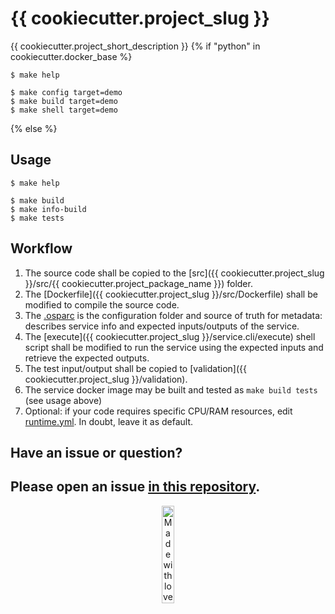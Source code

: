 # {{ cookiecutter.project_slug }}

{{ cookiecutter.project_short_description }}
{% if "python" in cookiecutter.docker_base %}

```console
$ make help

$ make config target=demo
$ make build target=demo
$ make shell target=demo
```
{% else %}
## Usage

```console
$ make help

$ make build
$ make info-build
$ make tests
```

## Workflow

1. The source code shall be copied to the [src]({{ cookiecutter.project_slug }}/src/{{ cookiecutter.project_package_name }}) folder.
2. The [Dockerfile]({{ cookiecutter.project_slug }}/src/Dockerfile) shall be modified to compile the source code.
3. The [.osparc](.osparc) is the configuration folder and source of truth for metadata: describes service info and expected inputs/outputs of the service.
4. The [execute]({{ cookiecutter.project_slug }}/service.cli/execute) shell script shall be modified to run the service using the expected inputs and retrieve the expected outputs.
5. The test input/output shall be copied to [validation]({{ cookiecutter.project_slug }}/validation).
6. The service docker image may be built and tested as ``make build tests`` (see usage above)
7. Optional: if your code requires specific CPU/RAM resources, edit [runtime.yml](.osparc/runtime.yml). In doubt, leave it as default.

## Have an issue or question?
Please open an issue [in this repository](https://github.com/ITISFoundation/cookiecutter-osparc-service/issues/).
---
<p align="center">
<image src="https://github.com/ITISFoundation/osparc-simcore-python-client/blob/4e8b18494f3191d55f6692a6a605818aeeb83f95/docs/_media/mwl.png" alt="Made with love at www.z43.swiss" width="20%" />
</p>
